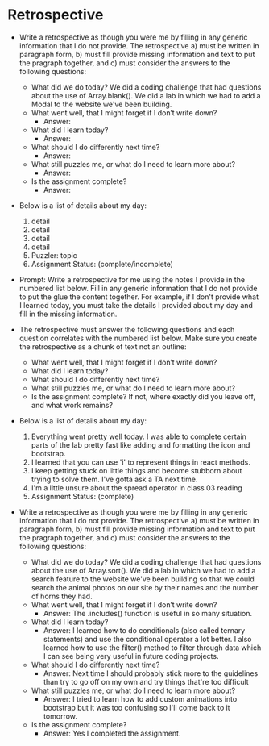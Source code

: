 # Retrospective

- Write a retrospective as though you were me by filling in any generic information that I do not provide. The retrospective a) must be written in paragraph form, b) must fill provide missing information and text to put the pragraph together, and c) must consider the answers to the following questions:
  - What did we do today? We did a coding challenge that had questions about the use of Array.blank(). We did a lab in which we had to add a Modal to the website we've been building.
  - What went well, that I might forget if I don’t write down?
    * Answer:
  - What did I learn today?
    * Answer:
  - What should I do differently next time?
    * Answer:
  - What still puzzles me, or what do I need to learn more about?
    * Answer:
  - Is the assignment complete?
    * Answer:

- Below is a list of details about my day:
    1. detail
    2. detail
    3. detail
    4. detail
    5. Puzzler: topic
    6. Assignment Status: (complete/incomplete)

- Prompt: Write a retrospective for me using the notes I provide in the numbered list below. Fill in any generic information that I do not provide to put the glue the content together. For example, if I don't provide what I learned today, you must take the details I provided about my day and fill in the missing information.
- The retrospective must answer the following questions and each question correlates with the numbered list below. Make sure you create the retrospective as a chunk of text not an outline:
  - What went well, that I might forget if I don’t write down?
  - What did I learn today?
  - What should I do differently next time?
  - What still puzzles me, or what do I need to learn more about?
  - Is the assignment complete? If not, where exactly did you leave off, and what work remains?

- Below is a list of details about my day:
    1. Everything went pretty well today. I was able to complete certain parts of the lab pretty fast like adding and formatting the icon and bootstrap.
    2. I learned that you can use 'i' to represent things in react methods.
    3. I keep getting stuck on little things and become stubborn about trying to solve them. I've gotta ask a TA next time.
    4. I'm a little unsure about the spread operator in class 03 reading
    5. Assignment Status: (complete)

- Write a retrospective as though you were me by filling in any generic information that I do not provide. The retrospective a) must be written in paragraph form, b) must fill provide missing information and text to put the pragraph together, and c) must consider the answers to the following questions:
  - What did we do today? We did a coding challenge that had questions about the use of Array.sort(). We did a lab in which we had to add a search feature to the website we've been building so that we could search the animal photos on our site by their names and the number of horns they had.
  - What went well, that I might forget if I don’t write down?
    - Answer: The .includes() function is useful in so many situation.
  - What did I learn today?
    - Answer: I learned how to do conditionals (also called ternary statements) and use the conditional operator a lot better. I also learned how to use the filter() method to filter through data which I can see being very useful in future coding projects.
  - What should I do differently next time?
    - Answer: Next time I should probably stick more to the guidelines than try to go off on my own and try things that're too difficult
  - What still puzzles me, or what do I need to learn more about?
    - Answer: I tried to learn how to add custom animations into bootstrap but it was too confusing so I'll come back to it tomorrow.
  - Is the assignment complete?
    - Answer: Yes I completed the assignment.


